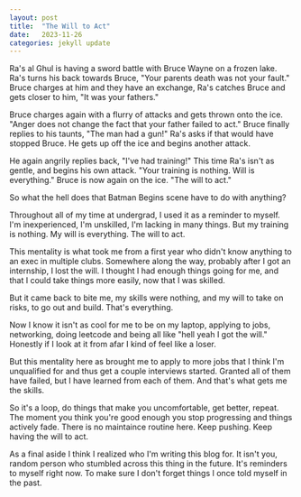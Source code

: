 ```yaml
---
layout: post
title:  "The Will to Act"
date:   2023-11-26
categories: jekyll update
---
```

Ra's al Ghul is having a sword battle with Bruce Wayne on a frozen lake. Ra's turns his back towards Bruce, "Your parents death was not your fault." Bruce charges at him and they have an exchange, Ra's catches Bruce and gets closer to him, "It was your fathers."

Bruce charges again with a flurry of attacks and gets thrown onto the ice. "Anger does not change the fact that your father failed to act." Bruce finally replies to his taunts, "The man had a gun!" Ra's asks if that would have stopped Bruce. He gets up off the ice and begins another attack.

He again angrily replies back, "I've had training!" This time Ra's isn't as gentle, and begins his own attack. "Your training is nothing. Will is everything." Bruce is now again on the ice. "The will to act."

So what the hell does that Batman Begins scene have to do with anything? 

Throughout all of my time at undergrad, I used it as a reminder to myself. I'm inexperienced, I'm unskilled, I'm lacking in many things. But my training is nothing. My will is everything. The will to act.

This mentality is what took me from a first year who didn't know anything to an exec in multiple clubs. Somewhere along the way, probably after I got an internship, I lost the will. I thought I had enough things going for me, and that I could take things more easily, now that I was skilled.

But it came back to bite me, my skills were nothing, and my will to take on risks, to go out and build. That's everything.

Now I know it isn't as cool for me to be on my laptop, applying to jobs, networking, doing leetcode and being all like "hell yeah I got the will." Honestly if I look at it from afar I kind of feel like a loser.

But this mentality here as brought me to apply to more jobs that I think I'm unqualified for and thus get a couple interviews started. Granted all of them have failed, but I have learned from each of them. And that's what gets me the skills. 

So it's a loop, do things that make you uncomfortable, get better, repeat. The moment you think you're good enough you stop progressing and things actively fade. There is no maintaince routine here. Keep pushing. Keep having the will to act.

As a final aside I think I realized who I'm writing this blog for. It isn't you, random person who stumbled across this thing in the future. It's reminders to myself right now. To make sure I don't forget things I once told myself in the past.